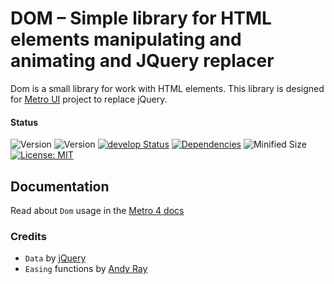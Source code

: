 # DOM – Simple library for HTML elements manipulating and animating and JQuery replacer

Dom is a small library for work with HTML elements. 
This library is designed for [Metro UI](https://metroui.org.ua) project to replace jQuery.
 
#### Status
![Version](https://img.shields.io/npm/v/dom)
![Version](https://img.shields.io/github/package-json/v/olton/dom)
[![develop Status](https://img.shields.io/badge/status-release-darklime.svg)](https://david-dm.org/olton/dom)
[![Dependencies](https://img.shields.io/badge/Dependencies-none-darklime.svg?style=flat)](https://github.com/olton/dom/blob/master/LICENSE)
![Minified Size](https://img.shields.io/bundlejs/size/dom)
[![License: MIT](https://img.shields.io/badge/License-MIT-blue.svg?style=flat)](https://github.com/olton/dom/blob/master/LICENSE)

## Documentation
Read about `Dom` usage in the [Metro 4 docs](https://metroui.org.ua/)


### Credits
- `Data` by [jQuery](https://jquery.com)  
- `Easing` functions by [Andy Ray](https://github.com/AndrewRayCode/easing-utils)
